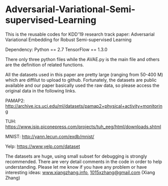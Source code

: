 # Adversarial-Variational-Semi-supervised-Learning
This is the reusable codes for KDD'19 research track paper: Adversarial Variational Embedding for Robust Semi-supervised Learning

Dependency:
Python == 2.7
TensorFlow == 1.3.0

There only three python files while the AVAE.py is the main file and others are the definition of related functions. 

All the datasets used in this paper are pretty large (ranging from 50-400 M) which are diffilut to upload to github. Fortunately, the datasets are public available and our paper basically used the raw data, so please access the original data in the following links. 

PAMAP2: http://archive.ics.uci.edu/ml/datasets/pamap2+physical+activity+monitoring

TUH: https://www.isip.piconepress.com/projects/tuh_eeg/html/downloads.shtml

MNIST: http://yann.lecun.com/exdb/mnist/

Yelp: https://www.yelp.com/dataset

The datasets are huge, using small subset for debugging is strongly recommended. There are very detail comments in the code in order to help understanding. Please let me know if you have any problem or have interesting ideas:  www.xiangzhang.info, 1015xzhang@gmail.com (Xiang Zhang)

